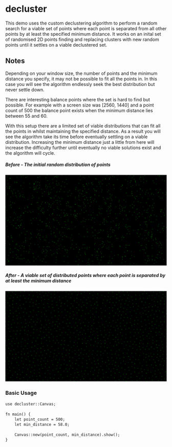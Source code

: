# decluster

This demo uses the custom declustering algorithm to perform a random search for a viable set of points where each point is separated from all other points by at least the specified minimum distance. It  works on an inital set of randomised 2D points finding and replacing clusters with new random points until it settles on a viable declustered set.

## Notes
Depending on your window size, the number of points and the minimum distance you specify, it may not be possible to fit all the points in. In this case you will see the algorithm
endlessly seek the best distribution but never settle down.

There are interesting balance points where the set is hard to find but possible. For example with a screen size was [2560, 1440] and a point count of 500 the balance point exists
when the minimum distance lies between 55 and 60.

With this setup there are a limited set of viable distributions that can fit all the points in whilst maintaining the specified distance. As a result you will see the algorithm
take its time before eventually settling on a viable distribution. Increasing the minimum distance just a little from here will increase the difficulty further until eventually
no viable solutions exist and the algorithm will cycle.

##### Before - The initial random distribution of points
![Before](decluster_before.png)
##### After - A viable set of distributed points where each point is separated by at least the minimum distance
![After](decluster_after.png)

### Basic Usage

```
use decluster::Canvas;

fn main() {
    let point_count = 500;
    let min_distance = 58.0;

    Canvas::new(point_count, min_distance).show();
}

```
